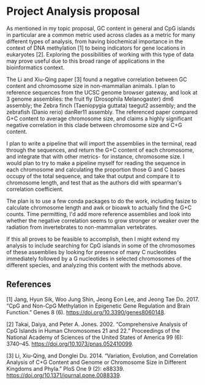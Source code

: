 # Project Analysis proposal

As mentioned in my topic proposal, GC content in general and CpG islands in particular are a common metric used across clades as a metric for many different types of analysis, from having biochemical importance in the context of DNA methylation [1] to being indicators for gene locations in eukaryotes [2]. Exploring the possibilities of working with this type of data may prove useful due to this broad range of applications in the bioinformatics context.

The Li and Xiu-Qing paper [3] found a negative correlation between GC content and chromosome size in non-mammalian animals. I plan to reference sequences from the UCSC genome browser gateway, and look at 3 genome assemblies: the fruit fly (Drosophila Melanogaster) dm6 assembly; the Zebra finch (Taeniopygia guttata) taegut2 assembly; and the zebrafish (Danio rerio) danRer11 assembly. The referenced paper compared G+C content to average chromosome size, and claims a highly significant negative correlation in this clade between chromosome size and C+G content.

I plan to write a pipeline that will import the assemblies in the terminal, read through the sequences, and return the G+C content of each chromosome, and integrate that with other metrics- for instance, chromosome size. I would plan to try to make a pipeline myself for reading the sequence in each chromosome and calculating the proportion those G and C bases occupy of the total sequence, and take that output and compare it to chromosome length, and test that as the authors did with spearman's correlation coefficient.

The plan is to use a few conda packages to do the work, including fasize to calculate chromosome length and awk or bioawk to actually find the G+C counts. Time permitting, I'd add more reference assemblies and look into whether the negative correlation seems to grow stronger or weaker over the radiation from invertebrates to non-mammalian vertebrates.

If this all proves to be feasible to accomplish, then I might extend my analysis to include searching for CpG islands in some of the chromosomes of these assemblies by looking for presence of many C nucleotides immediately followed by a G nucleotides in selected chromosomes of the different species, and analyzing this content with the methods above.

## References

[1] Jang, Hyun Sik, Woo Jung Shin, Jeong Eon Lee, and Jeong Tae Do. 2017. “CpG and Non-CpG Methylation in Epigenetic Gene Regulation and Brain Function.” Genes 8 (6). <https://doi.org/10.3390/genes8060148>.

[2] Takai, Daiya, and Peter A. Jones. 2002. “Comprehensive Analysis of CpG Islands in Human Chromosomes 21 and 22.” Proceedings of the National Academy of Sciences of the United States of America 99 (6): 3740–45. <https://doi.org/10.1073/pnas.052410099>.

[3] Li, Xiu-Qing, and Donglei Du. 2014. “Variation, Evolution, and Correlation Analysis of C+G Content and Genome or Chromosome Size in Different Kingdoms and Phyla.” PloS One 9 (2): e88339. <https://doi.org/10.1371/journal.pone.0088339>.